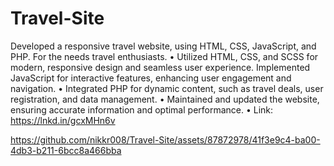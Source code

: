 # Travel-Site

Developed a responsive travel website, using HTML, CSS, JavaScript, and PHP. For the needs travel enthusiasts.
• Utilized HTML, CSS, and SCSS for modern, responsive design and seamless user experience. Implemented JavaScript for interactive features, enhancing user engagement and navigation.
• Integrated PHP for dynamic content, such as travel deals, user registration, and data management.
• Maintained and updated the website, ensuring accurate information and optimal performance.
• Link: https://lnkd.in/gcxMHn6v

https://github.com/nikkr008/Travel-Site/assets/87872978/41f3e9c4-ba00-4db3-b211-6bcc8a466bba
